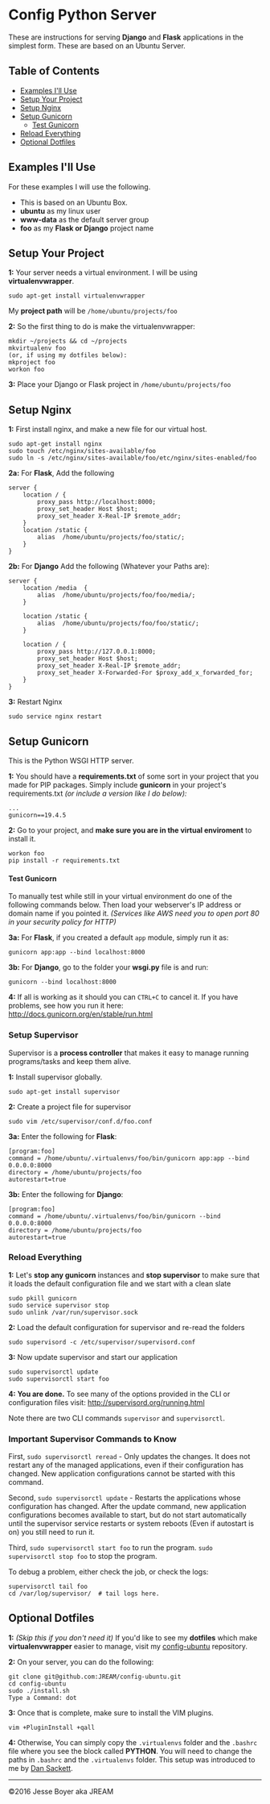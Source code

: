 # Config Python Server

These are instructions for serving **Django** and **Flask** applications in the simplest form. These are based on an Ubuntu Server.

## Table of Contents
- [Examples I'll Use](#examples-ill-use)
- [Setup Your Project](#setup-your-project)
- [Setup Nginx](#setup-nginx)
- [Setup Gunicorn](#setup-gunicorn)
    - [Test Gunicorn](#test-gunicorn)
- [Reload Everything ](#reload-everything)
- [Optional Dotfiles](#optional-dotfiles)

## Examples I'll Use
For these examples I will use the following.
- This is based on an Ubuntu Box.
- **ubuntu** as my linux user
- **www-data** as the default server group
- **foo** as my **Flask or Django** project name

## Setup Your Project

**1:** Your server needs a virtual environment. I will be using **virtualenvwrapper**.

```
sudo apt-get install virtualenvwrapper
```

My **project path** will be `/home/ubuntu/projects/foo`

**2:** So the first thing to do is make the virtualenvwrapper:

```
mkdir ~/projects && cd ~/projects
mkvirtualenv foo
(or, if using my dotfiles below):
mkproject foo
workon foo 
```

**3:** Place your Django or Flask project in `/home/ubuntu/projects/foo` 

## Setup Nginx
**1:** First install nginx, and make a new file for our virtual host.
```
sudo apt-get install nginx
sudo touch /etc/nginx/sites-available/foo
sudo ln -s /etc/nginx/sites-available/foo/etc/nginx/sites-enabled/foo
```

**2a:** For **Flask**, Add the following
```
server {
    location / {
        proxy_pass http://localhost:8000;
        proxy_set_header Host $host;
        proxy_set_header X-Real-IP $remote_addr;
    }
    location /static {
        alias  /home/ubuntu/projects/foo/static/;
    }
}
```

**2b:** For **Django** Add the following (Whatever your Paths are):
```
server {
    location /media  {
        alias  /home/ubuntu/projects/foo/foo/media/;
    }

    location /static {                                                         
        alias  /home/ubuntu/projects/foo/foo/static/;
    }

    location / {
        proxy_pass http://127.0.0.1:8000;
        proxy_set_header Host $host;
        proxy_set_header X-Real-IP $remote_addr;
        proxy_set_header X-Forwarded-For $proxy_add_x_forwarded_for;
    }
}
```

**3:** Restart Nginx
```
sudo service nginx restart
```

## Setup Gunicorn
This is the Python WSGI HTTP server.

**1:** You should have a **requirements.txt** of some sort in your project that you made for PIP packages. Simply include **gunicorn** in your project's requirements.txt _(or include a version like I do below):_
```
...
gunicorn==19.4.5
```

**2:** Go to your project, and **make sure you are in the virtual enviroment** to install it.
```
workon foo
pip install -r requirements.txt
```

#### Test Gunicorn
To manually test while still in your virtual environment do one of the following commands below. Then load your webserver's IP address or domain name if you pointed it. _(Services like AWS need you to open port 80 in your security policy for HTTP)_

**3a:** For **Flask**, if you created a default `app` module, simply run it as:
```
gunicorn app:app --bind localhost:8000

```

**3b:** For **Django**, go to the folder your **wsgi.py** file is and run:
```
gunicorn --bind localhost:8000
```

**4:** If all is working as it should you can `CTRL+C` to cancel it. If you have problems, see how you run it here:  http://docs.gunicorn.org/en/stable/run.html

### Setup Supervisor
Supervisor is a **process controller** that makes it easy to manage running programs/tasks and keep them alive.

**1:** Install supervisor globally.
```
sudo apt-get install supervisor
```

**2:** Create a project file for supervisor
```
sudo vim /etc/supervisor/conf.d/foo.conf
```

**3a:** Enter the following for **Flask**:
```
[program:foo]
command = /home/ubuntu/.virtualenvs/foo/bin/gunicorn app:app --bind 0.0.0.0:8000
directory = /home/ubuntu/projects/foo
autorestart=true

```

**3b:** Enter the following for **Django**:
```
[program:foo]
command = /home/ubuntu/.virtualenvs/foo/bin/gunicorn --bind 0.0.0.0:8000
directory = /home/ubuntu/projects/foo
autorestart=true
```

### Reload Everything 
**1:** Let's **stop any gunicorn** instances and **stop supervisor** to make sure that it loads the default configuration file and we start with a clean slate

```
sudo pkill gunicorn
sudo service supervisor stop
sudo unlink /var/run/supervisor.sock
```

**2:** Load the default configuration for supervisor and re-read the folders

```
sudo supervisord -c /etc/supervisor/supervisord.conf
```

**3:** Now update supervisor and start our application
```
sudo supervisorctl update
sudo supervisorctl start foo
```

**4:** **You are done.** To see many of the options provided in the CLI or configuration files visit: http://supervisord.org/running.html 

Note there are two CLI commands `supervisor` and `supervisorctl`.

### Important Supervisor Commands to Know

First, `sudo supervisorctl reread` - Only updates the changes. It does not restart any of the managed applications, even if their configuration has changed. New application configurations cannot be started with this command.

Second, `sudo supervisorctl update` - Restarts the applications whose configuration has changed. After the update command, new application configurations becomes available to start, but do not start automatically until the supervisor service restarts or system reboots (Even if autostart is on) you still need to run it.

Third, `sudo supervisorctl start foo` to run the program.
`sudo supervisorctl stop foo` to stop the program.

To debug a problem, either check the job, or check the logs:
```
supervisorctl tail foo
cd /var/log/supervisor/  # tail logs here.
```


## Optional Dotfiles
**1:** _(Skip this if you don't need it)_ If you'd like to see my **dotfiles** which make **virtualenvwrapper** easier to manage, visit my [config-ubuntu](https://github.com/JREAM/config-ubuntu/tree/master/files) repository. 

**2:** On your server, you can do the following:

```
git clone git@github.com:JREAM/config-ubuntu.git
cd config-ubuntu
sudo ./install.sh
Type a Command: dot
```

**3:** Once that is complete, make sure to install the VIM plugins.
```
vim +PluginInstall +qall
```


**4:** Otherwise, You can simply copy the `.virtualenvs` folder and the `.bashrc` file where you see the block called **PYTHON**. You will need to change the paths in `.bashrc` and the `.virtualenvs` folder. This setup was introduced to me by [Dan Sackett](https://github.com/dansackett). 



---

&copy;2016 Jesse Boyer aka JREAM
